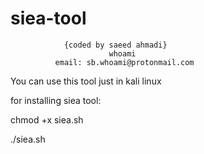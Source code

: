 # siea-tool
 
                            
                {coded by saeed ahmadi}
                          whoami
              email: sb.whoami@protonmail.com



You can use this tool just in kali linux


for installing siea tool:

chmod +x siea.sh

./siea.sh
